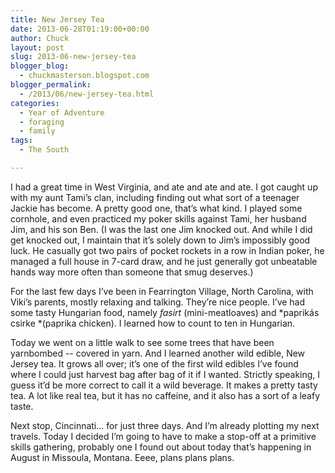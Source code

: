 ```yaml
---
title: New Jersey Tea
date: 2013-06-28T01:19:00+00:00
author: Chuck
layout: post
slug: 2013-06-new-jersey-tea
blogger_blog:
  - chuckmasterson.blogspot.com
blogger_permalink:
  - /2013/06/new-jersey-tea.html
categories:
  - Year of Adventure
  - foraging
  - family
tags:
  - The South

---
```


I had a great time in West Virginia, and ate and ate and ate. I got caught up
with my aunt Tami’s clan, including finding out what sort of a teenager Jackie
has become. A pretty good one, that’s what kind. I played some cornhole, and
even practiced my poker skills against Tami, her husband Jim, and his son Ben.
(I was the last one Jim knocked out. And while I did get knocked out, I
maintain that it’s solely down to Jim’s impossibly good luck. He casually got
two pairs of pocket rockets in a row in Indian poker, he managed a full house
in 7-card draw, and he just generally got unbeatable hands way more often than
someone that smug deserves.)

For the last few days I’ve been in Fearrington Village, North Carolina, with
Viki’s parents, mostly relaxing and talking. They’re nice people. I’ve had some
tasty Hungarian food, namely *fasirt* (mini-meatloaves) and *paprikás csirke
*(paprika chicken). I learned how to count to ten in Hungarian.

Today we went on a little walk to see some trees that have been yarnbombed --
covered in yarn. And I learned another wild edible, New Jersey tea. It grows
all over; it’s one of the first wild edibles I’ve found where I could just
harvest bag after bag of it if I wanted. Strictly speaking, I guess it’d be
more correct to call it a wild beverage. It makes a pretty tasty tea. A lot
like real tea, but it has no caffeine, and it also has a sort of a leafy taste.

Next stop, Cincinnati… for just three days. And I’m already plotting my next
travels. Today I decided I’m going to have to make a stop-off at a primitive
skills gathering, probably one I found out about today that’s happening in
August in Missoula, Montana. Eeee, plans plans plans.


